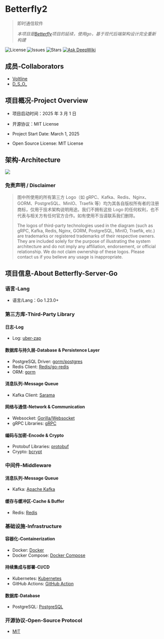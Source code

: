 <div align="center">
  <img src=others/betterfly-logo.jpg  alt="">
</div>

# Betterfly2
> 即时通信软件
>
> *本项目是[Betterfly](https://github.com/Voltline/Betterfly-Server-Python)项目的延续，使用go，基于现代后端架构设计完全重新构建*

![License](https://img.shields.io/github/license/Voltline/Betterfly2)
![Issues](https://img.shields.io/github/issues/Voltline/Betterfly2)
![Stars](https://img.shields.io/github/stars/Voltline/Betterfly2)
[![Ask DeepWiki](https://deepwiki.com/badge.svg)](https://deepwiki.com/Voltline/Betterfly2)

## 成员-Collaborators
* [Voltline](https://github.com/Voltline)
* [D_S_O_](https://github.com/DissipativeStructureObject)

## 项目概况-Project Overview

- 项目启动时间：2025 年 3 月 1 日
- 开源协议：MIT License

- Project Start Date: March 1, 2025
- Open Source License: MIT License

## 架构-Architecture
![](others/Betterfly2-architecture.jpg)
### **免责声明 / Disclaimer**  
> 图中所使用的所有第三方 Logo（如 gRPC、Kafka、Redis、Nginx、GORM、PostgreSQL、MinIO、Traefik 等）均为其各自版权所有者的注册商标，仅用于技术架构说明用途。我们不拥有这些 Logo 的任何权利，也不代表与相关方有任何官方合作。如有使用不当请联系我们删除。
>
> The logos of third-party technologies used in the diagram (such as gRPC, Kafka, Redis, Nginx, GORM, PostgreSQL, MinIO, Traefik, etc.) are trademarks or registered trademarks of their respective owners. They are included solely for the purpose of illustrating the system architecture and do not imply any affiliation, endorsement, or official relationship. We do not claim ownership of these logos. Please contact us if you believe any usage is inappropriate.


## 项目信息-About Betterfly-Server-Go
### 语言-Lang
* 语言/Lang：Go 1.23.0+
### 第三方库-Third-Party Library
#### 日志-Log
* Log: [uber-zap](https://go.uber.org/zap)
#### 数据库与持久层-Database & Persistence Layer
* PostgreSQL Driver: [gorm/postgres](https://gorm.io/driver/postgres)
* Redis Client: [Redis/go-redis](https://github.com/redis/go-redis/v9)
* ORM: [gorm](https://gorm.io/gorm)
#### 消息队列-Message Queue
* Kafka Client: [Sarama](https://github.com/IBM/sarama)
#### 网络与通信-Network & Communication
* Websocket: [Gorilla/Websocket](https://github.com/gorilla/websocket)
* gRPC Libraries: [gRPC](https://google.golang.org/grpc)
#### 编码与加密-Encode & Crypto
* Protobuf Libraries: [protobuf](https://google.golang.org/protobuf)
* Crypto: [bcrypt](https://golang.org/x/crypto/bcrypt)

### 中间件-Middleware
#### 消息队列-Message Queue
* Kafka: [Apache Kafka](https://kafka.apache.org/)
#### 缓存与缓冲区-Cache & Buffer
* Redis: [Redis](https://redis.io/)

### 基础设施-Infrastructure
#### 容器化-Containerization
* Docker: [Docker](https://www.docker.com/)
* Docker Compose: [Docker Compose](https://docs.docker.com/compose/)
#### 持续集成与部署-CI/CD
* Kubernetes: [Kubernetes](https://kubernetes.io/)
* GitHub Actions: [GitHub Action](https://github.com/features/actions)
#### 数据库-Database
* PostgreSQL: [PostgreSQL](https://www.postgresql.org/)

### 开源协议-Open-Source Protocol
* [MIT](https://github.com/Voltline/Betterfly2/blob/main/LICENSE)
